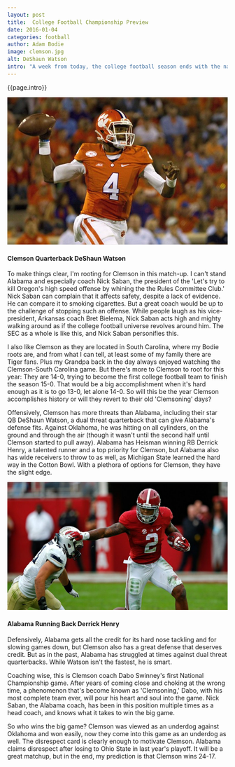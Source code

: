 ```yaml
---
layout: post
title:  College Football Championship Preview
date: 2016-01-04
categories: football
author: Adam Bodie
image: clemson.jpg
alt: DeShaun Watson
intro: "A week from today, the college football season ends with the national championship game between #1 Clemson and #2 Alabama.  A fitting championship game between the two best teams in the country.  Seeing Clemson slow down Oklahoma's high powered offense and Alabama completely shutting Michigan State down, it's clear these two were on a collision course for quite some time.  So who wins the big game?  Here are my two cents."
---
```


<div class="article">
<p>{{page.intro}}</p>

<div class="blog-pic">
		<img src="/img/clemson.jpg" data-toggle="tooltip" title="Clemson Quarterback DeShaun Watson." class="image block img-responsive">
	<h4>Clemson Quarterback DeShaun Watson</h4>
</div>

<p>To make things clear, I'm rooting for Clemson in this match-up.  I can't stand Alabama and especially coach Nick Saban, the president of the 'Let's try to kill Oregon's high speed offense by whining the the Rules Committee Club.'  Nick Saban can complain that it affects safety, despite a lack of evidence.  He can compare it to smoking cigarettes.  But a great coach would be up to the challenge of stopping such an offense.  While people laugh as his vice-president, Arkansas coach Bret Bielema, Nick Saban acts high and mighty walking around as if the college football universe revolves around him.  The SEC as a whole is like this, and Nick Saban personifies this.</p>

<p>I also like Clemson as they are located in South Carolina, where my Bodie roots are, and from what I can tell, at least some of my family there are Tiger fans.  Plus my Grandpa back in the day always enjoyed watching the Clemson-South Carolina game.  But there's more to Clemson to root for this year: They are 14-0, trying to become the first college football team to finish the season 15-0.  That would be a big accomplishment when it's hard enough as it is to go 13-0, let alone 14-0.  So will this be the year Clemson accomplishes history or will they revert to their old 'Clemsoning' days?</p>

<p>Offensively, Clemson has more threats than Alabama, including their star QB DeShaun Watson, a dual threat quarterback that can give Alabama's defense fits.  Against Oklahoma, he was hitting on all cylinders, on the ground and through the air (though it wasn't until the second half until Clemson started to pull away).  Alabama has Heisman winning RB Derrick Henry, a talented runner and a top priority for Clemson, but Alabama also has wide receivers to throw to as well, as Michigan State learned the hard way in the Cotton Bowl.  With a plethora of options for Clemson, they have the slight edge.</p>

<div class="blog-pic">
		<img src="/img/alabama.jpg" data-toggle="tooltip" title="Alabama Running Back Derrick Henry." class="image block img-responsive pull-right">
	<h4>Alabama Running Back Derrick Henry</h4>
</div>

<p>Defensively, Alabama gets all the credit for its hard nose tackling and for slowing games down, but Clemson also has a great defense that deserves credit.  But as in the past, Alabama has struggled at times against dual threat quarterbacks.  While Watson isn't the fastest, he is smart.</p>

<p>Coaching wise, this is Clemson coach Dabo Swinney's first National Championship game.  After years of coming close and choking at the wrong time, a phenomenon that's become known as 'Clemsoning,' Dabo, with his most complete team ever, will pour his heart and soul into the game.  Nick Saban, the Alabama coach, has been in this position multiple times as a head coach, and knows what it takes to win the big game.</p>

<p>So who wins the big game?  Clemson was viewed as an underdog against Oklahoma and won easily, now they come into this game as an underdog as well.  The disrespect card is clearly enough to motivate Clemson.  Alabama claims disrespect after losing to Ohio State in last year's playoff.  It will be a great matchup, but in the end, my prediction is that Clemson wins 24-17.</p>
</div>